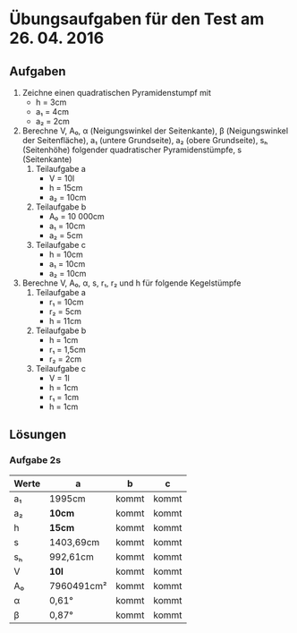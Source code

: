 # Übungsaufgaben für den Test am 26. 04. 2016

## Aufgaben

1. Zeichne einen quadratischen Pyramidenstumpf mit
    - h = 3cm
    - a₁ = 4cm
    - a₂ = 2cm
2. Berechne V, A₀, α (Neigungswinkel der Seitenkante), β (Neigungswinkel der Seitenfläche), a₁ (untere Grundseite), a₂ (obere Grundseite), sₕ (Seitenhöhe) folgender quadratischer Pyramidenstümpfe, s (Seitenkante)
    1. Teilaufgabe a
        - V = 10l
        - h = 15cm
        - a₂ = 10cm
    2. Teilaufgabe b
        - A₀ = 10 000cm
        - a₁ = 10cm
        - a₂ = 5cm
    3. Teilaufgabe c
        - h = 10cm
        - a₁ = 10cm
        - a₂ = 10cm
3. Berechne V, A₀, α, s, r₁, r₂ und h für folgende Kegelstümpfe
    1. Teilaufgabe a
        - r₁ = 10cm
        - r₂ = 5cm
        - h = 11cm
    2. Teilaufgabe b
        - h = 1cm
        - r₁ = 1,5cm
        - r₂ = 2cm
    3. Teilaufgabe c
        - V = 1l
        - h = 1cm
        - r₁ = 1cm
        - h = 1cm


## Lösungen

### Aufgabe 2s
| Werte | a | b | c |
| ----- | --- | --- | ---- |
| a₁    | 1995cm | kommt | kommt |
| a₂    | **10cm** | kommt | kommt |
| h | **15cm** | kommt | kommt |
| s | 1403,69cm | kommt | kommt |
| sₕ | 992,61cm | kommt | kommt |
| V | **10l** | kommt | kommt |
| A₀| 7960491cm² | kommt | kommt |
| α | 0,61° | kommt | kommt |
| β | 0,87° | kommt | kommt |
